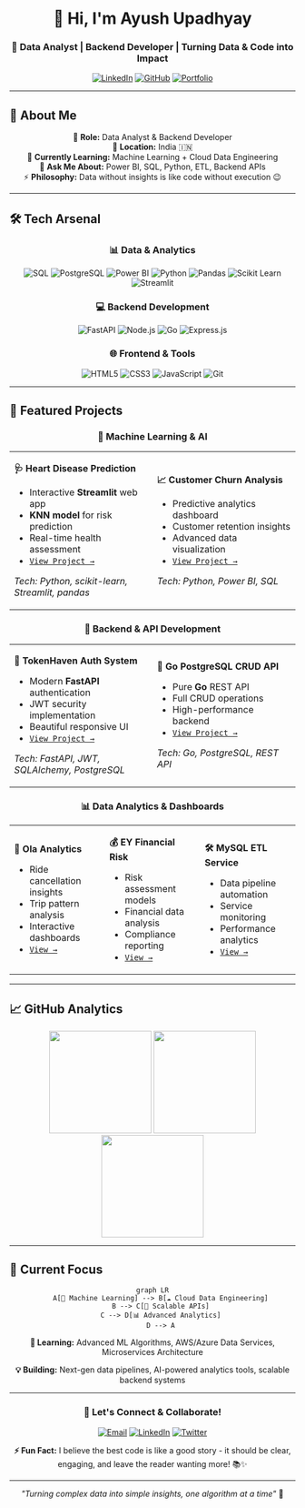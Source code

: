 <div align="center">

# 👋 Hi, I'm Ayush Upadhyay

### 🚀 Data Analyst | Backend Developer | Turning Data & Code into Impact

[![LinkedIn](https://img.shields.io/badge/LinkedIn-Connect-0077B5?style=for-the-badge&logo=linkedin&logoColor=white)](https://www.linkedin.com/in/ayush-upadhyay-59b0901ab/)
[![GitHub](https://img.shields.io/badge/GitHub-Follow-181717?style=for-the-badge&logo=github&logoColor=white)](https://github.com/ayushupadhyay21)
[![Portfolio](https://img.shields.io/badge/Portfolio-Visit-FF5722?style=for-the-badge&logo=web&logoColor=white)](#)

</div>

---

## 🎯 About Me

<div align="center">

🚀 **Role:** Data Analyst & Backend Developer  
📍 **Location:** India 🇮🇳  
🌱 **Currently Learning:** Machine Learning + Cloud Data Engineering  
💬 **Ask Me About:** Power BI, SQL, Python, ETL, Backend APIs  
⚡ **Philosophy:** Data without insights is like code without execution 😉

</div>

---

## 🛠️ Tech Arsenal

<div align="center">

### 📊 Data & Analytics
![SQL](https://img.shields.io/badge/SQL-4479A1?style=for-the-badge&logo=mysql&logoColor=white)
![PostgreSQL](https://img.shields.io/badge/PostgreSQL-336791?style=for-the-badge&logo=postgresql&logoColor=white)
![Power BI](https://img.shields.io/badge/Power%20BI-F2C811?style=for-the-badge&logo=powerbi&logoColor=black)
![Python](https://img.shields.io/badge/Python-3776AB?style=for-the-badge&logo=python&logoColor=white)
![Pandas](https://img.shields.io/badge/Pandas-150458?style=for-the-badge&logo=pandas&logoColor=white)
![Scikit Learn](https://img.shields.io/badge/Scikit--Learn-F7931E?style=for-the-badge&logo=scikitlearn&logoColor=white)
![Streamlit](https://img.shields.io/badge/Streamlit-FF4B4B?style=for-the-badge&logo=streamlit&logoColor=white)

### 💻 Backend Development
![FastAPI](https://img.shields.io/badge/FastAPI-009688?style=for-the-badge&logo=fastapi&logoColor=white)
![Node.js](https://img.shields.io/badge/Node.js-339933?style=for-the-badge&logo=node.js&logoColor=white)
![Go](https://img.shields.io/badge/Go-00ADD8?style=for-the-badge&logo=go&logoColor=white)
![Express.js](https://img.shields.io/badge/Express.js-000000?style=for-the-badge&logo=express&logoColor=white)

### 🌐 Frontend & Tools
![HTML5](https://img.shields.io/badge/HTML5-E34F26?style=for-the-badge&logo=html5&logoColor=white)
![CSS3](https://img.shields.io/badge/CSS3-1572B6?style=for-the-badge&logo=css3&logoColor=white)
![JavaScript](https://img.shields.io/badge/JavaScript-F7DF1E?style=for-the-badge&logo=javascript&logoColor=black)
![Git](https://img.shields.io/badge/Git-F05032?style=for-the-badge&logo=git&logoColor=white)

</div>

---

## 🚀 Featured Projects

<div align="center">

### 🤖 Machine Learning & AI
<table>
<tr>
<td width="50%">

**🩺 Heart Disease Prediction**
- Interactive **Streamlit** web app
- **KNN model** for risk prediction
- Real-time health assessment
- [`View Project →`](https://github.com/ayushupadhyay21/Heart_Disease_Prediction_Model)

*Tech: Python, scikit-learn, Streamlit, pandas*

</td>
<td width="50%">

**📈 Customer Churn Analysis**
- Predictive analytics dashboard
- Customer retention insights
- Advanced data visualization
- [`View Project →`](https://github.com/ayushupadhyay21/Customer-Churn-Analysis)

*Tech: Python, Power BI, SQL*

</td>
</tr>
</table>

### 🔧 Backend & API Development
<table>
<tr>
<td width="50%">

**🔐 TokenHaven Auth System**
- Modern **FastAPI** authentication
- JWT security implementation
- Beautiful responsive UI
- [`View Project →`](https://github.com/ayushupadhyay21/fastapi-auth)

*Tech: FastAPI, JWT, SQLAlchemy, PostgreSQL*

</td>
<td width="50%">

**📝 Go PostgreSQL CRUD API**
- Pure **Go** REST API
- Full CRUD operations
- High-performance backend
- [`View Project →`](https://github.com/ayushupadhyay21/go-crud-postgres)

*Tech: Go, PostgreSQL, REST API*

</td>
</tr>
</table>

### 📊 Data Analytics & Dashboards
<table>
<tr>
<td width="33%">

**🚖 Ola Analytics**
- Ride cancellation insights
- Trip pattern analysis
- Interactive dashboards
- [`View →`](https://github.com/ayushupadhyay21/Ola-Project)

</td>
<td width="33%">

**💰 EY Financial Risk**
- Risk assessment models
- Financial data analysis
- Compliance reporting
- [`View →`](https://github.com/ayushupadhyay21/EY-Financial-Risk-Dashboard)

</td>
<td width="33%">

**🛠️ MySQL ETL Service**
- Data pipeline automation
- Service monitoring
- Performance analytics
- [`View →`](https://github.com/ayushupadhyay21/MySQL-ETL-Service-Dashboard)

</td>
</tr>
</table>

</div>

---

## 📈 GitHub Analytics

<div align="center">

<img src="https://github-readme-stats.vercel.app/api?username=ayushupadhyay21&show_icons=true&theme=radical&hide_border=true&bg_color=0D1117&title_color=F85D7F&icon_color=F8D866&text_color=FFFFFF" height="180em" />
<img src="https://github-readme-stats.vercel.app/api/top-langs/?username=ayushupadhyay21&layout=compact&theme=radical&hide_border=true&bg_color=0D1117&title_color=F85D7F&text_color=FFFFFF" height="180em" />

<img src="https://github-readme-streak-stats.herokuapp.com/?user=ayushupadhyay21&theme=radical&hide_border=true&background=0D1117&stroke=F85D7F&ring=F85D7F&fire=F8D866&currStreakLabel=FFFFFF" height="180em" />

</div>

---

## 🎯 Current Focus

<div align="center">

```mermaid
graph LR
    A[🧠 Machine Learning] --> B[☁️ Cloud Data Engineering]
    B --> C[🚀 Scalable APIs]
    C --> D[📊 Advanced Analytics]
    D --> A
```

**🌱 Learning:** Advanced ML Algorithms, AWS/Azure Data Services, Microservices Architecture

**💡 Building:** Next-gen data pipelines, AI-powered analytics tools, scalable backend systems

</div>

---

<div align="center">

### 💬 Let's Connect & Collaborate!

[![Email](https://img.shields.io/badge/Email-D14836?style=for-the-badge&logo=gmail&logoColor=white)](mailto:your.email@example.com)
[![LinkedIn](https://img.shields.io/badge/LinkedIn-0077B5?style=for-the-badge&logo=linkedin&logoColor=white)](https://www.linkedin.com/in/ayush-upadhyay-59b0901ab/)
[![Twitter](https://img.shields.io/badge/Twitter-1DA1F2?style=for-the-badge&logo=twitter&logoColor=white)](#)

**⚡ Fun Fact:** I believe the best code is like a good story - it should be clear, engaging, and leave the reader wanting more! 📚✨

---

*"Turning complex data into simple insights, one algorithm at a time"* 🚀

</div>
